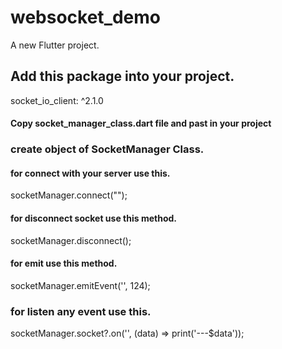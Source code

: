# websocket_demo

A new Flutter project.


## Add this package into your project.
socket_io_client: ^2.1.0

#### Copy socket_manager_class.dart file and past in your project

### create object of SocketManager Class.


#### for connect with your server use this.
socketManager.connect("<Your URL With Port Number>");


#### for disconnect socket use this method. 
socketManager.disconnect();

#### for emit use this method.
socketManager.emitEvent('<Your Event>', 124);

### for listen any event use this.
socketManager.socket?.on('<Your Event>', (data) => print('---$data'));